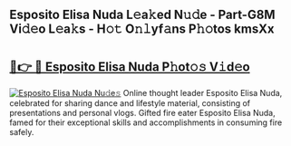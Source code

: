 ## Esposito Elisa Nuda L𝚎a𝚔ed N𝚞𝚍e - Part-G8M Vi𝚍𝚎o L𝚎a𝚔s - H𝚘𝚝 O𝚗𝚕yf𝚊ns P𝚑𝚘tos kmsXx

# <h2><a href="http://kf2mml.oniu.top/?m=Esposito+Elisa+Nuda">🔗👉 🔴 Esposito Elisa Nuda P𝚑ot𝚘𝚜 V𝚒d𝚎o</a></h2>

[![Esposito Elisa Nuda Nu𝚍e𝚜](https://i.imgur.com/0qMVB7G.gif)](http://kf2mml.oniu.top/?m=Esposito+Elisa+Nuda)
Online thought leader Esposito Elisa Nuda, celebrated for sharing dance and lifestyle material, consisting of presentations and personal vlogs. Gifted fire eater Esposito Elisa Nuda, famed for their exceptional skills and accomplishments in consuming fire safely.  

